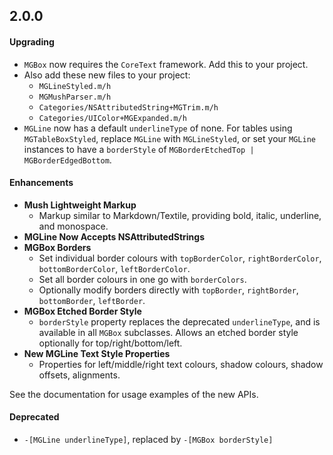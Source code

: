 ## 2.0.0

#### Upgrading

- `MGBox` now requires the `CoreText` framework. Add this to your project.
- Also add these new files to your project:
  - `MGLineStyled.m/h`
  - `MGMushParser.m/h`
  - `Categories/NSAttributedString+MGTrim.m/h`
  - `Categories/UIColor+MGExpanded.m/h`
- `MGLine` now has a default `underlineType` of none. For tables using 
  `MGTableBoxStyled`, replace `MGLine` with `MGLineStyled`, or set your 
  `MGLine` instances to have a `borderStyle` of `MGBorderEtchedTop | MGBorderEdgedBottom`.

#### Enhancements

- **Mush Lightweight Markup**
  - Markup similar to Markdown/Textile, providing bold, italic, underline, and 
    monospace.  
- **MGLine Now Accepts NSAttributedStrings**
- **MGBox Borders**
  - Set individual border colours with `topBorderColor`, `rightBorderColor`, 
    `bottomBorderColor`, `leftBorderColor`.
  - Set all border colours in one go with `borderColors`.
  - Optionally modify borders directly with `topBorder`, `rightBorder`, 
    `bottomBorder`, `leftBorder`.
- **MGBox Etched Border Style**
  - `borderStyle` property replaces the deprecated `underlineType`, and is 
    available in all `MGBox` subclasses. Allows an etched border style 
    optionally for top/right/bottom/left.      
- **New MGLine Text Style Properties**
  - Properties for left/middle/right text colours, shadow colours, shadow 
    offsets, alignments.

See the documentation for usage examples of the new APIs.

#### Deprecated

- `-[MGLine underlineType]`, replaced by `-[MGBox borderStyle]`
